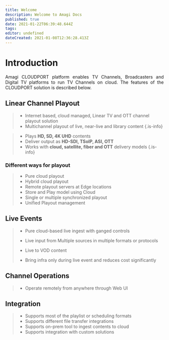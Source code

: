 ```yaml
---
title: Welcome
description: Welcome to Amagi Docs
published: true
date: 2021-01-22T06:39:48.644Z
tags: 
editor: undefined
dateCreated: 2021-01-08T12:36:28.413Z
---
```


# Introduction  

<p align="justify">
Amagi CLOUDPORT platform enables TV Channels, Broadcasters and Digital TV platforms to run TV Channels on cloud. The features of the CLOUDPORT solution is described below.
  
## Linear Channel Playout
> - Internet based, cloud managed, Linear TV and OTT channel playout solution
> - Multichannel playout of live, near-live and library content
{.is-info}

> 
> - Plays **HD, SD, 4K UHD** contents
> - Deliver output as **HD-SDI, TSoIP, ASI, OTT**
> - Works with **cloud, satellite, fiber and OTT** delivery models
{.is-info}

### Different ways for playout
  
  > - Pure cloud playout
  > - Hybrid cloud playout
  > - Remote playout servers at Edge locations
  > - Store and Play model using Cloud
  > - Single or multiple synchronized playout
  > - Unified Playout management
 
 ## Live Events
  
>  - Pure cloud-based live ingest with ganged controls
>
>  - Live input from Multiple sources in multiple formats or protocols
>
>  - Live to VOD content
>   
>  - Bring infra only during live event and reduces cost significantly  
## Channel Operations
  
 > 
 > - Operate remotely from anywhere through Web UI
  
## Integration
  
 > - Supports most of the playlist or scheduling formats
 >  - Supports different file transfer integrations
 >  - Supports on-prem tool to ingest contents to cloud
 >  - Supports integration with custom solutions
  

</p>



